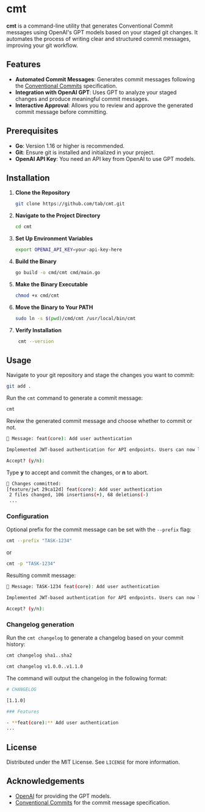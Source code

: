 # cmt

**cmt** is a command-line utility that generates Conventional Commit messages using OpenAI's GPT models based on your staged git changes. It automates the process of writing clear and structured commit messages, improving your git workflow.

## Features

- **Automated Commit Messages**: Generates commit messages following the [Conventional Commits](https://www.conventionalcommits.org/) specification.
- **Integration with OpenAI GPT**: Uses GPT to analyze your staged changes and produce meaningful commit messages.
- **Interactive Approval**: Allows you to review and approve the generated commit message before committing.

## Prerequisites

- **Go**: Version 1.16 or higher is recommended.
- **Git**: Ensure git is installed and initialized in your project.
- **OpenAI API Key**: You need an API key from OpenAI to use GPT models.

## Installation

1. **Clone the Repository**

   ```sh
   git clone https://github.com/tab/cmt.git
   ```

2. **Navigate to the Project Directory**

   ```sh
   cd cmt
   ```

3. **Set Up Environment Variables**


   ```sh
   export OPENAI_API_KEY=your-api-key-here
   ```

4. **Build the Binary**

   ```sh
   go build -o cmd/cmt cmd/main.go
    ```

5. **Make the Binary Executable**

   ```sh
   chmod +x cmd/cmt
   ```

6. **Move the Binary to Your PATH**

   ```sh
   sudo ln -s $(pwd)/cmd/cmt /usr/local/bin/cmt
   ```

7. **Verify Installation**

   ```sh
    cmt --version
    ```

## Usage

Navigate to your git repository and stage the changes you want to commit:

```sh
git add .
```

Run the `cmt` command to generate a commit message:

```sh
cmt
```

Review the generated commit message and choose whether to commit or not.

```sh
💬 Message: feat(core): Add user authentication

Implemented JWT-based authentication for API endpoints. Users can now log in and receive a token for subsequent requests.

Accept? (y/n):
```

Type **y** to accept and commit the changes, or **n** to abort.

```sh
🚀 Changes committed:
[feature/jwt 29ca12d] feat(core): Add user authentication
 2 files changed, 106 insertions(+), 68 deletions(-)
 ...
```

### Configuration

Optional prefix for the commit message can be set with the `--prefix` flag:

```sh
cmt --prefix "TASK-1234"
```

or

```sh
cmt -p "TASK-1234"
```

Resulting commit message:

```sh
💬 Message: TASK-1234 feat(core): Add user authentication

Implemented JWT-based authentication for API endpoints. Users can now log in and receive a token for subsequent requests.

Accept? (y/n):
```

### Changelog generation

Run the `cmt changelog` to generate a changelog based on your commit history:

```sh
cmt changelog sha1..sha2
```

```sh
cmt changelog v1.0.0..v1.1.0
```

The command will output the changelog in the following format:

```sh
# CHANGELOG

[1.1.0]

### Features

- **feat(core):** Add user authentication
...
```

## License

Distributed under the MIT License. See `LICENSE` for more information.

## Acknowledgements

- [OpenAI](https://openai.com/) for providing the GPT models.
- [Conventional Commits](https://www.conventionalcommits.org/) for the commit message specification.
